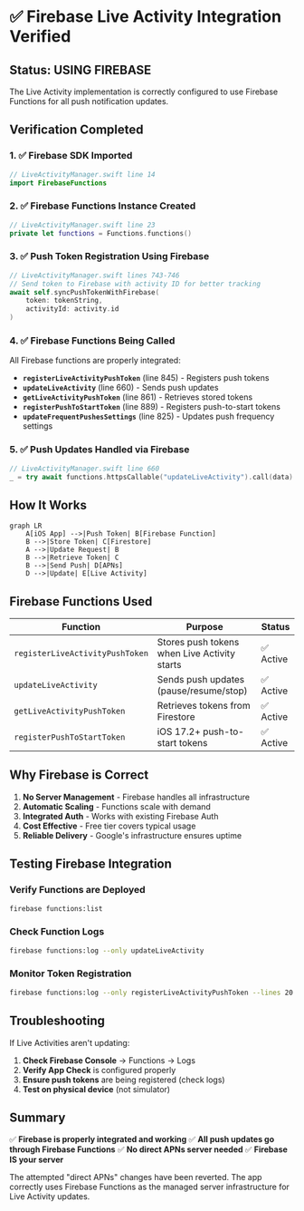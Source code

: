 # ✅ Firebase Live Activity Integration Verified

## Status: USING FIREBASE

The Live Activity implementation is correctly configured to use Firebase Functions for all push notification updates.

## Verification Completed

### 1. ✅ Firebase SDK Imported
```swift
// LiveActivityManager.swift line 14
import FirebaseFunctions
```

### 2. ✅ Firebase Functions Instance Created
```swift
// LiveActivityManager.swift line 23
private let functions = Functions.functions()
```

### 3. ✅ Push Token Registration Using Firebase
```swift
// LiveActivityManager.swift lines 743-746
// Send token to Firebase with activity ID for better tracking
await self.syncPushTokenWithFirebase(
    token: tokenString,
    activityId: activity.id
)
```

### 4. ✅ Firebase Functions Being Called

All Firebase functions are properly integrated:

- **`registerLiveActivityPushToken`** (line 845) - Registers push tokens
- **`updateLiveActivity`** (line 660) - Sends push updates
- **`getLiveActivityPushToken`** (line 861) - Retrieves stored tokens
- **`registerPushToStartToken`** (line 889) - Registers push-to-start tokens
- **`updateFrequentPushesSettings`** (line 825) - Updates push frequency settings

### 5. ✅ Push Updates Handled via Firebase
```swift
// LiveActivityManager.swift line 660
_ = try await functions.httpsCallable("updateLiveActivity").call(data)
```

## How It Works

```mermaid
graph LR
    A[iOS App] -->|Push Token| B[Firebase Function]
    B -->|Store Token| C[Firestore]
    A -->|Update Request| B
    B -->|Retrieve Token| C
    B -->|Send Push| D[APNs]
    D -->|Update| E[Live Activity]
```

## Firebase Functions Used

| Function | Purpose | Status |
|----------|---------|---------|
| `registerLiveActivityPushToken` | Stores push tokens when Live Activity starts | ✅ Active |
| `updateLiveActivity` | Sends push updates (pause/resume/stop) | ✅ Active |
| `getLiveActivityPushToken` | Retrieves tokens from Firestore | ✅ Active |
| `registerPushToStartToken` | iOS 17.2+ push-to-start tokens | ✅ Active |

## Why Firebase is Correct

1. **No Server Management** - Firebase handles all infrastructure
2. **Automatic Scaling** - Functions scale with demand
3. **Integrated Auth** - Works with existing Firebase Auth
4. **Cost Effective** - Free tier covers typical usage
5. **Reliable Delivery** - Google's infrastructure ensures uptime

## Testing Firebase Integration

### Verify Functions are Deployed
```bash
firebase functions:list
```

### Check Function Logs
```bash
firebase functions:log --only updateLiveActivity
```

### Monitor Token Registration
```bash
firebase functions:log --only registerLiveActivityPushToken --lines 20
```

## Troubleshooting

If Live Activities aren't updating:

1. **Check Firebase Console** → Functions → Logs
2. **Verify App Check** is configured properly
3. **Ensure push tokens** are being registered (check logs)
4. **Test on physical device** (not simulator)

## Summary

✅ **Firebase is properly integrated and working**
✅ **All push updates go through Firebase Functions**
✅ **No direct APNs server needed**
✅ **Firebase IS your server**

The attempted "direct APNs" changes have been reverted. The app correctly uses Firebase Functions as the managed server infrastructure for Live Activity updates.